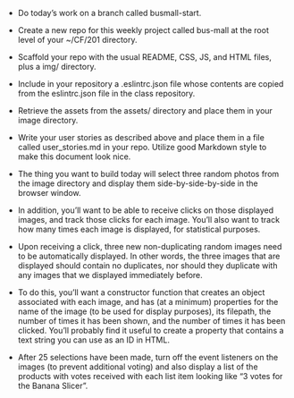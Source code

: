 * Do today’s work on a branch called busmall-start.

* Create a new repo for this weekly project called bus-mall at the root level of your ~/CF/201 directory.
* Scaffold your repo with the usual README, CSS, JS, and HTML files, plus a img/ directory.
* Include in your repository a .eslintrc.json file whose contents are copied from the eslintrc.json file in the class repository.
* Retrieve the assets from the assets/ directory and place them in your image directory.
* Write your user stories as described above and place them in a file called user_stories.md in your repo. Utilize good Markdown style to make this document look nice.
* The thing you want to build today will select three random photos from the image directory and display them side-by-side-by-side in the browser window.
* In addition, you’ll want to be able to receive clicks on those displayed images, and track those clicks for each image. You’ll also want to track how many times each image is displayed, for statistical purposes.
* Upon receiving a click, three new non-duplicating random images need to be automatically displayed. In other words, the three images that are displayed should contain no duplicates, nor should they duplicate with any images that we displayed immediately before.
* To do this, you’ll want a constructor function that creates an object associated with each image, and has (at a minimum) properties for the name of the image (to be used for display purposes), its filepath, the number of times it has been shown, and the number of times it has been clicked. You’ll probably find it useful to create a property that contains a text string you can use as an ID in HTML.
* After 25 selections have been made, turn off the event listeners on the images (to prevent additional voting) and also display a list of the products with votes received with each list item looking like “3 votes for the Banana Slicer”.
